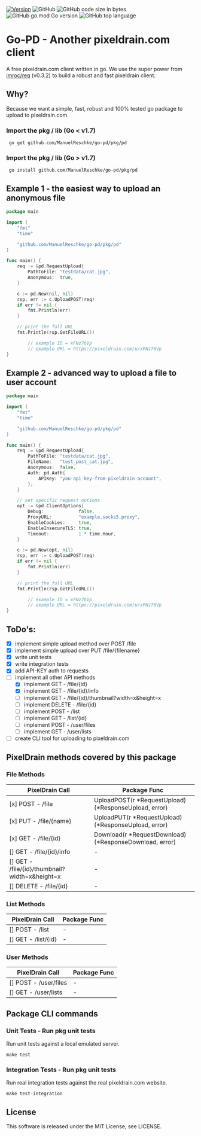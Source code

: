 [![Version](https://img.shields.io/github/v/release/ManuelReschke/go-pd)](https://github.com/ManuelReschke/go-pd/releases)
![GitHub](https://img.shields.io/github/license/ManuelReschke/go-pd)
![GitHub code size in bytes](https://img.shields.io/github/languages/code-size/ManuelReschke/go-pd)
![GitHub go.mod Go version](https://img.shields.io/github/go-mod/go-version/ManuelReschke/go-pd)
![GitHub top language](https://img.shields.io/github/languages/top/ManuelReschke/go-pd)

# Go-PD - Another pixeldrain.com client

A free pixeldrain.com client written in go. We use the super power from [imroc/req](https://github.com/imroc/req) (v0.3.2) to build a robust and fast pixeldrain client.

## Why?

Because we want a simple, fast, robust and 100% tested go package to upload to pixeldrain.com.

### Import the pkg / lib (Go < v1.7)

```
 go get github.com/ManuelReschke/go-pd/pkg/pd
```

### Import the pkg / lib (Go > v1.7)

```
 go install github.com/ManuelReschke/go-pd/pkg/pd
```

## Example 1 - the easiest way to upload an anonymous file

```go
package main

import (
	"fmt"
	"time"

	"github.com/ManuelReschke/go-pd/pkg/pd"
)

func main() {
	req := &pd.RequestUpload{
		PathToFile: "testdata/cat.jpg",
		Anonymous:  true,
	}

	c := pd.New(nil, nil)
	rsp, err := c.UploadPOST(req)
	if err != nil {
		fmt.Println(err)
	}

	// print the full URL
	fmt.Println(rsp.GetFileURL())

        // example ID = xFNz76Vp
        // example URL = https://pixeldrain.com/u/xFNz76Vp
}
```

## Example 2 - advanced way to upload a file to user account

```go
package main

import (
	"fmt"
	"time"

	"github.com/ManuelReschke/go-pd/pkg/pd"
)

func main() {
	req := &pd.RequestUpload{
		PathToFile: "testdata/cat.jpg",
		FileName:   "test_post_cat.jpg",
		Anonymous:  false,
		Auth: pd.Auth{
			APIKey: "you-api-key-from-pixeldrain-account",
		},
	}

	// set specific request options
	opt := &pd.ClientOptions{
		Debug:             false,
		ProxyURL:          "example.socks5.proxy",
		EnableCookies:     true,
		EnableInsecureTLS: true,
		Timeout:           1 * time.Hour,
	}

	c := pd.New(opt, nil)
	rsp, err := c.UploadPOST(req)
	if err != nil {
		fmt.Println(err)
	}

	// print the full URL
	fmt.Println(rsp.GetFileURL())

        // example ID = xFNz76Vp
        // example URL = https://pixeldrain.com/u/xFNz76Vp
}
```
## ToDo's:

- [x] implement simple upload method over POST /file
- [x] implement simple upload over PUT /file/{filename}
- [x] write unit tests
- [x] write integration tests
- [x] add API-KEY auth to requests
- [ ] implement all other API methods
  - [x] implement GET - /file/{id}
  - [x] implement GET - /file/{id}/info
  - [ ] implement GET - /file/{id}/thumbnail?width=x&height=x
  - [ ] implement DELETE - /file/{id}
  - [ ] implement POST - /list
  - [ ] implement GET - /list/{id}
  - [ ] implement POST - /user/files
  - [ ] implement GET - /user/lists
- [ ] create CLI tool for uploading to pixeldrain.com

## PixelDrain methods covered by this package

### File Methods
| PixelDrain Call                             |  Package Func |
|---------------------------------------------|---|
| [x] POST - /file                            | UploadPOST(r *RequestUpload) (*ResponseUpload, error)  |
| [x] PUT - /file/{name}                          |  UploadPUT(r *RequestUpload) (*ResponseUpload, error) |
| [x] GET - /file/{id}                            | Download(r *RequestDownload) (*ResponseDownload, error) |
| [] GET - /file/{id}/info                       |  - |
| [] GET - /file/{id}/thumbnail?width=x&height=x | -  |
| [] DELETE - /file/{id}                         | -  |
### List Methods
|  PixelDrain Call |  Package Func |
|---|---|
| [] POST - /list | -  |
| [] GET - /list/{id} | -  |
### User Methods
| PixelDrain Call |  Package Func |
|---|---|
| [] POST - /user/files | -  |
| [] GET - /user/lists | -  |

## Package CLI commands

### Unit Tests - Run pkg unit tests
Run unit tests against a local emulated server.
```shell
make test
```

### Integration Tests - Run pkg unit tests
Run real integration tests against the real pixeldrain.com website.
```shell
make test-integration
```

## License

This software is released under the MIT License, see LICENSE.
